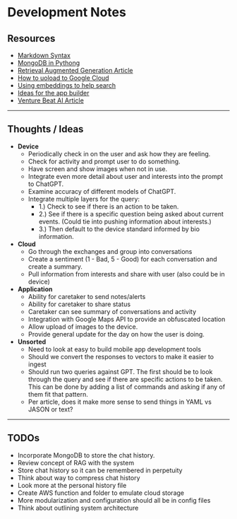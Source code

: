 # Development Notes

## Resources
- [Markdown Syntax](https://www.markdownguide.org/basic-syntax/)
- [MongoDB in Pythong](https://www.mongodb.com/resources/languages/python)
- [Retrieval Augmented Generation Article](https://scalexi.medium.com/implementing-a-retrieval-augmented-generation-rag-system-with-openais-api-using-langchain-ab39b60b4d9f)
- [How to uoload to Google Cloud](https://stackoverflow.com/questions/37003862/how-to-upload-a-file-to-google-cloud-storage-on-python-3)
- [Using embeddings to help search](https://cookbook.openai.com/examples/question_answering_using_embeddings)
- [Ideas for the app builder](https://zapier.com/blog/best-no-code-app-builder/#bubble)
- [Venture Beat AI Article](https://venturebeat.com/ai/from-gen-ai-1-5-to-2-0-moving-from-rag-to-agent-systems/)
---
## Thoughts / Ideas
- **Device**
  - Periodically check in on the user and ask how they are feeling.
  - Check for activity and prompt user to do something.
  - Have screen and show images when not in use.
  - Integrate even more detail about user and interests into the prompt to ChatGPT.
  - Examine accuracy of different models of ChatGPT.
  - Integrate multiple layers for the query:
    - 1.) Check to see if there is an action to be taken.
    - 2.) See if there is a specific question being asked about current events. (Could tie into pushing information about interests.)
    - 3.) Then default to the device standard informed by bio information.
- **Cloud**
  - Go through the exchanges and group into conversations
  - Create a sentiment (1 - Bad, 5 - Good) for each conversation and create a summary.
  - Pull information from interests and share with user (also could be in device)
- **Application**
  - Ability for caretaker to send notes/alerts
  - Ability for caretaker to share status
  - Caretaker can see summary of conversations and activity
  - Integration with Google Maps API to provide an obfuscated location
  - Allow upload of images to the device.
  - Provide general update for the day on how the user is doing.
- **Unsorted**
  - Need to look at easy to build mobile app development tools
  - Should we convert the responses to vectors to make it easier to ingest
  - Should run two queries against GPT. The first should be to look through the query and see if there are specific actions to be taken. This can be done by adding a list of commands and asking if any of them fit that pattern.
  - Per article, does it make more sense to send things in YAML vs JASON or text?
---
## TODOs
- Incorporate MongoDB to store the chat history. 
- Review concept of RAG with the system
- Store chat history so it can be remembered in perpetuity
- Think about way to compress chat history
- Look more at the personal history file
- Create AWS function and folder to emulate cloud storage
- More modularization and configuration should all be in config files
- Think about outlining system architecture